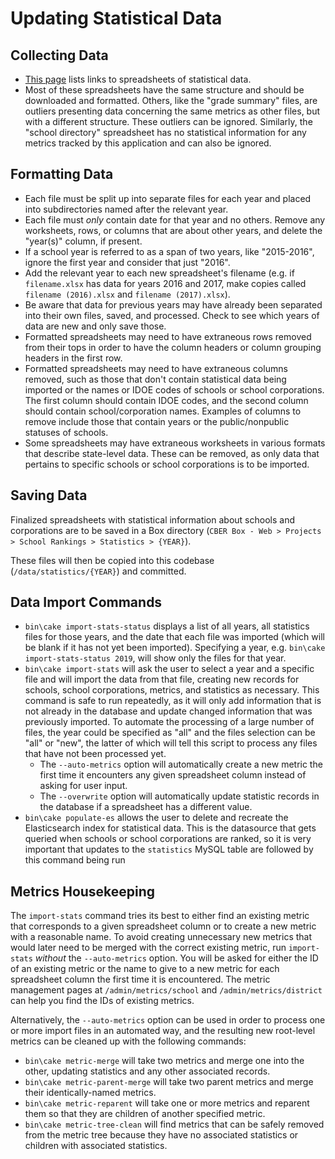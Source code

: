 # Updating Statistical Data

## Collecting Data
 - [This page](https://www.doe.in.gov/accountability/find-school-and-corporation-data-reports) lists links to 
   spreadsheets of statistical data.
 - Most of these spreadsheets have the same structure and should be downloaded and formatted. Others, like the "grade 
   summary" files, are outliers presenting data concerning the same metrics as other files, but with a different 
   structure. These outliers can be ignored. Similarly, the "school directory" spreadsheet has no statistical 
   information for any metrics tracked by this application and can also be ignored.
   
## Formatting Data
 - Each file must be split up into separate files for each year and placed into subdirectories named after the relevant 
   year.
 - Each file must _only_ contain date for that year and no others. Remove any worksheets, rows, or columns that are 
   about other years, and delete the "year(s)" column, if present.
 - If a school year is referred to as a span of two years, like "2015-2016", ignore the first year and consider that 
   just "2016".
 - Add the relevant year to each new spreadsheet's filename	(e.g. if `filename.xlsx` has data for years 2016 and 2017, 
   make copies called `filename (2016).xlsx` and `filename (2017).xlsx`).
 - Be aware that data for previous years may have already been separated into their own files, saved, and processed.
   Check to see which years of data are new and only save those.
 - Formatted spreadsheets may need to have extraneous rows removed from their tops in order to have the column headers
   or column grouping headers in the first row.
 - Formatted spreadsheets may need to have extraneous columns removed, such as those that don't contain statistical data
   being imported or the names or IDOE codes of schools or school corporations. The first column should contain IDOE 
   codes, and the second column should contain school/corporation names. Examples of columns to remove include those 
   that contain years or the public/nonpublic statuses of schools.
 - Some spreadsheets may have extraneous worksheets in various formats that describe state-level data. These can be 
   removed, as only data that pertains to specific schools or school corporations is to be imported.

## Saving Data
Finalized spreadsheets with statistical information about schools and corporations are to be saved in a Box directory 
(`CBER Box - Web > Projects > School Rankings > Statistics > {YEAR}`).

These files will then be copied into this codebase (`/data/statistics/{YEAR}`) and committed.

## Data Import Commands
 - `bin\cake import-stats-status` displays a list of all years, all statistics files for those years, and the date that 
   each file was imported (which will be blank if it has not yet been imported). Specifying a year, e.g. 
   `bin\cake import-stats-status 2019`, will show only the files for that year.
 - `bin\cake import-stats` will ask the user to select a year and a specific file and will import the data from that 
   file, creating new records for schools, school corporations, metrics, and statistics as necessary. This command is 
   safe to run repeatedly, as it will only add information that is not already in the database and update changed 
   information that was previously imported. To automate the processing of a large number of files, the year could be
   specified as "all" and the files selection can be "all" or "new", the latter of which will tell this script to 
   process any files that have not been processed yet.  
   - The `--auto-metrics` option will automatically create a new metric the first time it encounters any given spreadsheet
   column instead of asking for user input.
   - The `--overwrite` option will automatically update statistic records in the database if a spreadsheet has a different
   value.
 - `bin\cake populate-es` allows the user to delete and recreate the Elasticsearch index for statistical data. This is 
   the datasource that gets queried when schools or school corporations are ranked, so it is very important that updates 
   to the `statistics` MySQL table are followed by this command being run

## Metrics Housekeeping

The `import-stats` command tries its best to either find an existing metric that corresponds to a given spreadsheet 
column or to create a new metric with a reasonable name. To avoid creating unnecessary new metrics that would later need
to be merged with the correct existing metric, run `import-stats` _without_ the `--auto-metrics` option. You will be 
asked for either the ID of an existing metric or the name to give to a new metric for each spreadsheet column the first 
time it is encountered. The metric management pages at `/admin/metrics/school` and `/admin/metrics/district` can help
you find the IDs of existing metrics. 

Alternatively, the `--auto-metrics` option can be used in order to process one or more import files in an automated way, 
and the resulting new root-level metrics can be cleaned up with the following commands:

 - `bin\cake metric-merge` will take two metrics and merge one into the other, updating statistics and any other 
   associated records. 
 - `bin\cake metric-parent-merge` will take two parent metrics and merge their identically-named metrics.
 - `bin\cake metric-reparent` will take one or more metrics and reparent them so that they are children of another 
   specified metric.
 - `bin\cake metric-tree-clean` will find metrics that can be safely removed from the metric tree because they have no 
   associated statistics or children with associated statistics.  
